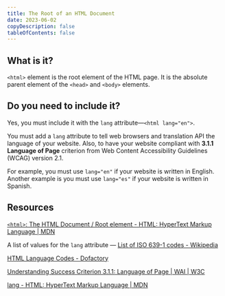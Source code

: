 ```yaml
---
title: The Root of an HTML Document
date: 2023-06-02
copyDescription: false
tableOfContents: false
---
```


## What is it?

`<html>` element is the root element of the HTML page. It is the absolute parent element of the `<head>` and `<body>` elements.

## Do you need to include it?

Yes, you must include it with the `lang` attribute—`<html lang="en">`.

You must add a `lang` attribute to tell web browsers and translation API the language of your website. Also, to have your website compliant with **3.1.1 Language of Page** criterion from Web Content Accessibility Guidelines (WCAG) version 2.1.

For example, you must use `lang="en"` if your website is written in English. Another example is you must use `lang="es"` if your website is written in Spanish.

## Resources

[`<html>`: The HTML Document / Root element - HTML: HyperText Markup Language | MDN](https://developer.mozilla.org/en-US/docs/Web/HTML/Element/html)

A list of values for the `lang` attribute — [List of ISO 639-1 codes - Wikipedia](https://en.wikipedia.org/wiki/List_of_ISO_639-1_codes)

[HTML Language Codes - Dofactory](https://dofactory.com/html/language-codes)

[Understanding Success Criterion 3.1.1: Language of Page | WAI | W3C](https://www.w3.org/WAI/WCAG21/Understanding/language-of-page.html)

[lang - HTML: HyperText Markup Language | MDN](https://developer.mozilla.org/en-US/docs/Web/HTML/Global_attributes/lang)
